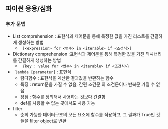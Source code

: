 ## 파이썬 응용/심화
### 추가 문법
* List comprehension : 표현식과 제어문을 통해 특정한 값을 가진 리스트를 간결하게 생성하는 방법
  * ` [<expression> for <변수> in <iterable> if <조건식>]`
* Dictionary comprehension :표현식과 제어문을 통해 특정한 값을 가진 딕셔너리를 간결하게 생성하는 방법
  * ` {key : value for <변수> in <iterable> if <조건식>}`
* ` lambda [parameter]` : 표현식
  * 람다함수 : 표현식을 계산한 결과값을 반환하는 함수
  * 특징 : return문을 가질 수 없음, 간편 조건문 외 조건문이나 반복문 가질 수 없음
  * 장점 : 함수를 정의해서 사용하는 것보다 간결함
  * def를 사용할 수 없는 곳에서도 사용 가능
* filter
  * 순회 가능한 데이터구조의 모든 요소에 함수를 적용하고, 그 결과가 True인 것들을 filter object로 반환
